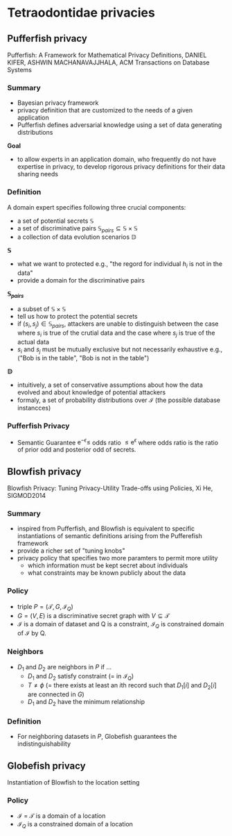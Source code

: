 # Tetraodontidae privacies

## Pufferfish privacy
Pufferfish: A Framework for Mathematical Privacy Definitions, DANIEL KIFER, ASHWIN MACHANAVAJJHALA, ACM Transactions on Database Systems

###  Summary
- Bayesian privacy framework
- privacy definition that are customized to the needs of a given application
- Pufferfish defines adversarial knowledge using a set of data generating distributions

**Goal**
- to allow experts in an application domain, who frequently do not have expertise in privacy, to develop rigorous privacy definitions for their data sharing needs

### Definition
A domain expert specifies following three crucial components:
- a set of potential secrets $\mathbb{S}$
- a set of discriminative pairs $\mathbb{S}_{pairs}\subseteq\mathbb{S}\times\mathbb{S}$
- a collection of data evolution scenarios $\mathbb{D}$

**$\mathbb{S}$**
- what we want to protected
e.g., "the regord for individual $h_i$ is not in the data"
- provide a domain for the discriminative pairs

**$\mathbb{S}_{pairs}$**
- a subset of $\mathbb{S}\times\mathbb{S}$
- tell us how to protect the potential secrets
- if $(s_i, s_j)\in\mathbb{S}_{pairs}$, attackers are unable to distinguish between the case where $s_i$ is true of the crutial data and the case where $s_j$ is true of the actual data
- $s_i$ and $s_j$ must be mutually exclusive but not necessarily exhaustive
e.g., ("Bob is in the table", "Bob is not in the table")

**$\mathbb{D}$**
- intuitively, a set of conservative assumptions about how the data evolved and about knowledge of potential attackers
- formaly, a set of probability distributions over $\mathcal{I}$ (the possible database instancces)



### Pufferfish Privacy
- Semantic Guarantee
$\mathrm{e}^{-\epsilon}\leq$ odds ratio $\leq\mathrm{e}^{\epsilon}$
where odds ratio is the ratio of prior odd and posterior odd of secrets.


## Blowfish privacy
Blowfish Privacy: Tuning Privacy-Utility Trade-offs using Policies, Xi He, SIGMOD2014

### Summary
- inspired from Pufferfish, and Blowfish is equivalent to specific instantiations of semantic definitions arising from the Pufferefish framework
- provide a richer set of "tuning knobs"
- privacy policy that specifies two more paramters to permit more utility
	- which information must be kept secret about individuals
	- what constraints may be known publicly about the data


### Policy
- triple $P=(\mathcal{T}, G, \mathcal{I}_Q)$
- $G=(V,E)$ is a discriminative secret graph with $V\subseteq\mathcal{T}$
- $\mathcal{I}$ is a domain of dataset and Q is a constraint, $\mathcal{I}_Q$ is constrained domain of $\mathcal{I}$ by Q.

### Neighbors
- $D_1$ and $D_2$ are neighbors in $P$ if ...
	- $D_1$ and $D_2$ satisfy constraint (= in $\mathcal{I}_Q$)
	- $T\neq \phi$ (= there exists at least an $i$th record such that $D_1 [i]$ and $D_2 [i]$ are connected in $G$)
	- $D_1$ and $D_2$ have the minimum relationship

### Definition
- For neighboring datasets in $P$, Globefish guarantees the indistinguishability


## Globefish privacy
Instantiation of Blowfish to the location setting

### Policy
- $\mathcal{I}$ = $\mathcal{T}$ is a domain of a location
- $\mathcal{I}_Q$ is a constrained domain of a location
<!--stackedit_data:
eyJoaXN0b3J5IjpbLTE5MDU4NDk3LC02NjE2NTA3NTgsLTE5Nj
IzODQzMjYsLTE0MTIwNTY0OTUsLTYzMzU0OTM0NSw3OTA4NTE5
MDUsNTg4MjA1MjU1LDg2NjQ4MDA2NiwtMjExMjMzOTkzOCwtMT
E1MzAxMDU1MCwtMjAwMTg3MDg0MCwtODE2NjgyNzEsLTE4OTIz
ODMzNDUsMjcxNTAzMjMxLDg1ODA3NTMyNywtODgzNzI3Mjc1LD
czMDk5ODExNl19
-->
